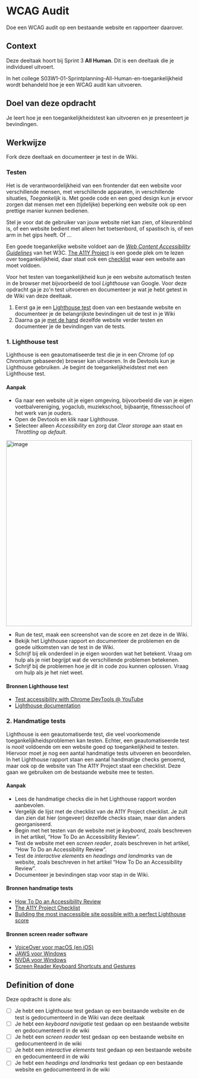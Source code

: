 # WCAG Audit

Doe een WCAG audit op een bestaande website en rapporteer daarover.

## Context

Deze deeltaak hoort bij Sprint 3 **All Human**. Dit is een deeltaak die je individueel uitvoert.

In het college S03W1-01-Sprintplanning-All-Human-en-toegankelijkheid wordt behandeld hoe je een WCAG audit kan uitvoeren.


## Doel van deze opdracht

Je leert hoe je een toegankelijkheidstest kan uitvoeren en je presenteert je bevindingen.


## Werkwijze

Fork deze deeltaak en documenteer je test in de Wiki.


### Testen
<!-- *In de testfase test je of een website goed werkt.* -->

Het is de verantwoordelijkheid van een frontender dat een website voor verschillende mensen, met verschillende apparaten, in verschillende situaties, _Toegankelijk_ is. Met goede code en een goed design kun je ervoor zorgen dat mensen met een (tijdelijke) beperking een website ook op een prettige manier kunnen bedienen.

Stel je voor dat de gebruiker van jouw website niet kan zien, of kleurenblind is, of een website bedient met alleen het toetsenbord, of spastisch is, of een arm in het gips heeft. Of ...

Een goede toegankelijke website voldoet aan de _[Web Content Accessibility Guidelines](https://www.w3.org/TR/WCAG22/)_ van het W3C. [The A11Y Project](https://www.a11yproject.com) is een goede plek om te lezen over toegankelijkheid, daar staat ook een [checklist](https://www.a11yproject.com/checklist/) waar een website aan moet voldoen. 

Voor het testen van toegankelijkheid kun je een website automatisch testen in de browser met bijvoorbeeld de tool _Lighthouse_ van Google. Voor deze opdracht ga je zo'n test uitvoeren en documenteer je wat je hebt getest in de Wiki van deze deeltaak.

1. Eerst ga je een [Lighthouse test](#1-lighthouse-test) doen van een bestaande website en documenteer je de belangrijkste bevindingen uit de test in je Wiki
2. Daarna ga je [met de hand](#2-handmatige-tests) dezelfde website verder testen en documenteer je de bevindingen van de tests.

### 1. Lighthouse test

Lighthouse is een geautomatiseerde test die je in een Chrome (of op Chromium gebaseerde) browser kan uitvoeren. In de Devtools kun je Lighthouse gebruiken. Je begint de toegankelijkheidstest met een Lighthouse test.

#### Aanpak

- Ga naar een website uit je eigen omgeving, bijvoorbeeld die van je eigen voetbalvereniging, yogaclub, muziekschool, bijbaantje, fitnessschool of het werk van je ouders.
- Open de Devtools en klik naar Lighthouse.
- Selecteer alleen _Accessibility_ en zorg dat _Clear storage_ aan staat en _Throttling_ op _default_. 
<img width="500" alt="image" src="https://user-images.githubusercontent.com/1391509/195625978-c079cbb8-35d0-4bf3-a381-7a74aa24ebb3.png">

- Run de test, maak een screenshot van de score en zet deze in de Wiki.
- Bekijk het Lighthouse rapport en documenteer de problemen en de goede uitkomsten van de test in de Wiki. 
- Schrijf bij elk onderdeel in je eigen woorden wat het betekent. Vraag om hulp als je niet begrijpt wat de verschillende problemen betekenen.
- Schrijf bij de problemen hoe je dit in code zou kunnen oplossen. Vraag om hulp als je het niet weet.

#### Bronnen Lighthouse test

 - [Test accessibility with Chrome DevTools @ YouTube](https://www.youtube.com/watch?v=b0Q5Zp_yKaU)
 - [Lighthouse documentation](https://developer.chrome.com/docs/lighthouse/accessibility/)

### 2. Handmatige tests

Lighthouse is een geautomatiserde test, die veel voorkomende toegankelijkheidsproblemen kan testen. Echter, een geautomatiseerde test is _nooit_ voldoende om een website goed op toegankelijkheid te testen. Hiervoor moet je nog een aantal handmatige tests uitvoeren en beoordelen. In het Lighthouse rapport staan een aantal handmatige checks genoemd, maar ook op de website van The A11Y Project staat een checklist. Deze gaan we gebruiken om de bestaande website mee te testen.

#### Aanpak

- Lees de handmatige checks die in het Lighthouse rapport worden aanbevolen.
- Vergelijk de lijst met de checklist van de A11Y Project checklist. Je zult dan zien dat hier (ongeveer) dezelfde checks staan, maar dan anders georganiseerd.
- Begin met het testen van de website met je _keyboard_, zoals beschreven in het artikel, “How To Do an Accessibility Review”.
- Test de website met een _screen reader_, zoals beschreven in het artikel, “How To Do an Accessibility Review”.
- Test de _interactive elements_ en _headings and landmarks_ van de website, zoals beschreven in het artikel “How To Do an Accessibility Review”.
- Documenteer je bevindingen stap voor stap in de Wiki.

#### Bronnen handmatige tests

- [How To Do an Accessibility Review](https://web.dev/how-to-review/)
- [The A11Y Project Checklist](https://www.a11yproject.com/checklist/)
- [Building the most inaccessible site possible with a perfect Lighthouse score](https://www.matuzo.at/blog/building-the-most-inaccessible-site-possible-with-a-perfect-lighthouse-score/)

#### Bronnen screen reader software
 
 - [VoiceOver voor macOS (en iOS)](https://webaim.org/articles/voiceover/)
 - [JAWS voor Windows](https://support.freedomscientific.com/Downloads/JAWS)
 - [NVDA voor Windows](https://www.nvaccess.org/download/)
 - [Screen Reader Keyboard Shortcuts and Gestures](https://dequeuniversity.com/screenreaders/)

## Definition of done

Deze opdracht is done als:

- [ ] Je hebt een Lighthouse test gedaan op een bestaande website en de test is gedocumenteerd in de Wiki van deze deeltaak
- [ ] Je hebt een _keyboard navigatie_ test gedaan op een bestaande website en gedocumenteerd in de wiki
- [ ] Je hebt een _screen reader_ test gedaan op een bestaande website en gedocumenteerd in de wiki
- [ ] Je hebt een _interactive elements_ test gedaan op een bestaande website en gedocumenteerd in de wiki
- [ ] Je hebt een _headings and landmarks_ test gedaan op een bestaande website en gedocumenteerd in de wiki
